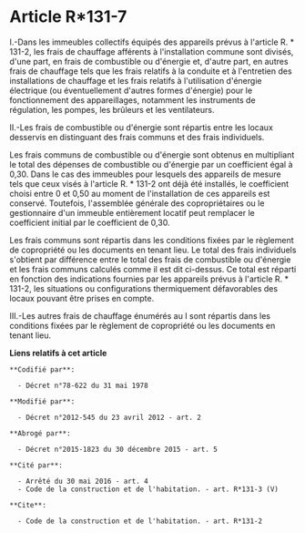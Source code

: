 # Article R*131-7

I.-Dans les immeubles collectifs équipés des appareils prévus à l'article R. * 131-2, les frais de chauffage afférents à
l'installation commune sont divisés, d'une part, en frais de combustible ou d'énergie et, d'autre part, en autres frais de
chauffage tels que les frais relatifs à la conduite et à l'entretien des installations de chauffage et les frais relatifs à
l'utilisation d'énergie électrique (ou éventuellement d'autres formes d'énergie) pour le fonctionnement des appareillages,
notamment les instruments de régulation, les pompes, les brûleurs et les ventilateurs. 

II.-Les frais de combustible ou d'énergie sont répartis entre les locaux desservis en distinguant des frais communs et des
frais individuels. 

Les frais communs de combustible ou d'énergie sont obtenus en multipliant le total des dépenses de combustible ou d'énergie
par un coefficient égal à 0,30. Dans le cas des immeubles pour lesquels des appareils de mesure tels que ceux visés à
l'article R. * 131-2 ont déjà été installés, le coefficient choisi entre 0 et 0,50 au moment de l'installation de ces
appareils est conservé. Toutefois, l'assemblée générale des copropriétaires ou le gestionnaire d'un immeuble entièrement
locatif peut remplacer le coefficient initial par le coefficient de 0,30. 

Les frais communs sont répartis dans les conditions fixées par le règlement de copropriété ou les documents en tenant lieu.
Le total des frais individuels s'obtient par différence entre le total des frais de combustible ou d'énergie et les frais
communs calculés comme il est dit ci-dessus. Ce total est réparti en fonction des indications fournies par les appareils
prévus à l'article R. * 131-2, les situations ou configurations thermiquement défavorables des locaux pouvant être prises en
compte. 

III.-Les autres frais de chauffage énumérés au I sont répartis dans les conditions fixées par le règlement de copropriété ou
les documents en tenant lieu.

**Liens relatifs à cet article**

	**Codifié par**:

	  - Décret n°78-622 du 31 mai 1978

	**Modifié par**:

	  - Décret n°2012-545 du 23 avril 2012 - art. 2

	**Abrogé par**:

	  - Décret n°2015-1823 du 30 décembre 2015 - art. 5

	**Cité par**:

	  - Arrêté du 30 mai 2016 - art. 4
	  - Code de la construction et de l'habitation. - art. R*131-3 (V)

	**Cite**:

	  - Code de la construction et de l'habitation. - art. R*131-2
